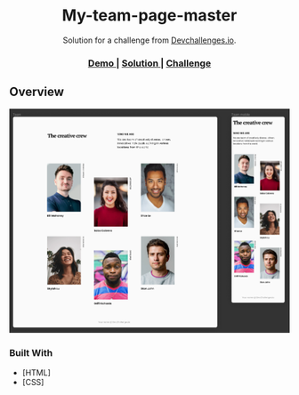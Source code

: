 <!-- Please update value in the {}  -->

<h1 align="center">My-team-page-master</h1>

<div align="center">
   Solution for a challenge from  <a href="http://devchallenges.io" target="_blank">Devchallenges.io</a>.
</div>

<div align="center">
  <h3>
    <a href="https://benbd5.github.io/devChallenges/my-team-page-master/">
      Demo 
    </a>
    <span> | </span>
    <a href="https://github.com/benbd5/devChallenges/tree/master/my-team-page-master">
      Solution
    </a>
    <span> | </span>
    <a href="https://devchallenges.io/challenges/hhmesazsqgKXrTkYkt0U">
      Challenge
    </a>
  </h3>
</div>

## Overview

![screenshot](https://github.com/benbd5/devChallenges/blob/master/my-team-page-master/ressources/Capture%20d%E2%80%99%C3%A9cran%202020-10-05%20163740.png)

### Built With

- [HTML]
- [CSS]
